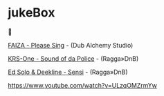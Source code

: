 

# jukeBox
 :rocket:
 
 
 

 
[FAIZA - Please Sing]( https://www.youtube.com/watch?v=wNsSQ_3_-0M) - (Dub Alchemy Studio)
 
 


[KRS-One - Sound of da Police]( https://www.youtube.com/watch?v=LMmhkLlJF20) - (Ragga»DnB) 
 
[Ed Solo & Deekline - Sensi]( https://www.youtube.com/watch?v=WEbKVclFeuE) - (Ragga»DnB)
 
 
https://www.youtube.com/watch?v=ULzqOMZrmYw
